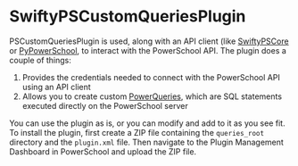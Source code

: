 # SwiftyPSCustomQueriesPlugin
PSCustomQueriesPlugin is used, along with an API client (like [SwiftyPSCore](https://github.com/dougpenny/SwiftyPSCore) or [PyPowerSchool](https://github.com/dougpenny/PyPowerSchool), to interact with the PowerSchool API. The plugin does a couple of things:
1. Provides the credentials needed to connect with the PowerSchool API using an API client
2. Allows you to create custom [PowerQueries](https://support.powerschool.com/developer/#/page/powerqueries), which are SQL statements executed directly on the PowerSchool server

You can use the plugin as is, or you can modify and add to it as you see fit. To install the plugin, first create a ZIP file containing the `queries_root` directory and the `plugin.xml` file. Then navigate to the Plugin Management Dashboard in PowerSchool and upload the ZIP file.
